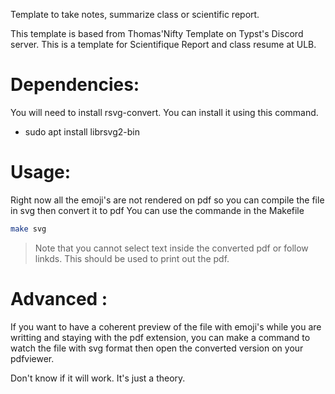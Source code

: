 Template to take notes, summarize class or scientific report.

This template is based from Thomas'Nifty Template on Typst's Discord server.
This is a template for Scientifique Report and class resume at ULB.

# Dependencies:

You will need to install rsvg-convert. You can install it using this command.

- sudo apt install librsvg2-bin

# Usage:

Right now all the emoji's are not rendered on pdf so you can compile the file in svg then
convert it to pdf
You can use the commande in the Makefile

```sh
make svg
```

> Note that you cannot select text inside the converted pdf or follow linkds.
> This should be used to print out the pdf.

# Advanced :

If you want to have a coherent preview of the file with emoji's while you are writting and staying with the pdf extension,
you can make a command to watch the file with svg format then open the converted version on your pdfviewer.

Don't know if it will work. It's just a theory.
